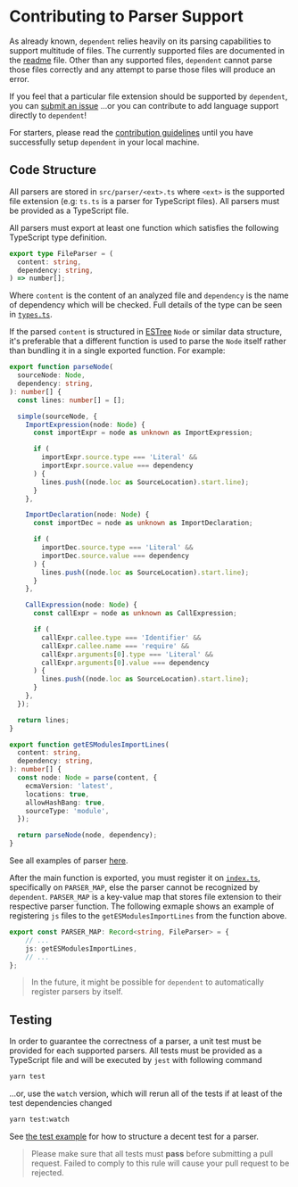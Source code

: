 # Contributing to Parser Support

As already known, `dependent` relies heavily on its parsing capabilities to support multitude of files. The currently supported files are documented in the [readme](./README.md) file. Other than any supported files, `dependent` cannot parse those files correctly and any attempt to parse those files will produce an error.

If you feel that a particular file extension should be supported by `dependent`, you can [submit an issue](https://github.com/Namchee/dependent/issues/new?assignees=&labels=enhancement&template=language-support.md&title=feat%28lang%29%3A+) ...or you can contribute to add language support directly to `dependent`!

For starters, please read the [contribution guidelines](./CONTRIBUTING.md) until you have successfully setup `dependent` in your local machine.

## Code Structure

All parsers are stored in `src/parser/<ext>.ts` where `<ext>` is the supported file extension (e.g: `ts.ts` is a parser for TypeScript files). All parsers must be provided as a TypeScript file.

All parsers must export at least one function which satisfies the following TypeScript type definition.

```ts
export type FileParser = (
  content: string,
  dependency: string,
) => number[];
```

Where `content` is the content of an analyzed file and `dependency` is the name of dependency which will be checked. Full details of the type can be seen in [`types.ts`](./src/types.ts).

If the parsed `content` is structured in [ESTree](https://github.com/estree/estree) `Node` or similar data structure, it's preferable that a different function is used to parse the `Node` itself rather than bundling it in a single exported function. For example:

```ts
export function parseNode(
  sourceNode: Node,
  dependency: string,
): number[] {
  const lines: number[] = [];

  simple(sourceNode, {
    ImportExpression(node: Node) {
      const importExpr = node as unknown as ImportExpression;

      if (
        importExpr.source.type === 'Literal' &&
        importExpr.source.value === dependency
      ) {
        lines.push((node.loc as SourceLocation).start.line);
      }
    },

    ImportDeclaration(node: Node) {
      const importDec = node as unknown as ImportDeclaration;

      if (
        importDec.source.type === 'Literal' &&
        importDec.source.value === dependency
      ) {
        lines.push((node.loc as SourceLocation).start.line);
      }
    },

    CallExpression(node: Node) {
      const callExpr = node as unknown as CallExpression;

      if (
        callExpr.callee.type === 'Identifier' &&
        callExpr.callee.name === 'require' &&
        callExpr.arguments[0].type === 'Literal' &&
        callExpr.arguments[0].value === dependency
      ) {
        lines.push((node.loc as SourceLocation).start.line);
      }
    },
  });

  return lines;
}

export function getESModulesImportLines(
  content: string,
  dependency: string,
): number[] {
  const node: Node = parse(content, {
    ecmaVersion: 'latest',
    locations: true,
    allowHashBang: true,
    sourceType: 'module',
  });

  return parseNode(node, dependency);
}
```

See all examples of parser [here](./src/parser).

After the main function is exported, you must register it on [`index.ts`](./src/parser/index.ts), specifically on `PARSER_MAP`, else the parser cannot be recognized by `dependent`. `PARSER_MAP` is a key-value map that stores file extension to their respective parser function. The following exmaple shows an example of registering `js` files to the `getESModulesImportLines` from the function above.

```ts
export const PARSER_MAP: Record<string, FileParser> = {
    // ...
    js: getESModulesImportLines,
    // ...
};
```

> In the future, it might be possible for `dependent` to automatically register parsers by itself.

## Testing

In order to guarantee the correctness of a parser, a unit test must be provided for each supported parsers. All tests must be provided as a TypeScript file and will be executed by `jest` with following command

```bash
yarn test
```

...or, use the `watch` version, which will rerun all of the tests if at least of the test dependencies changed

```bash
yarn test:watch
```

See [the test example](./__tests__/parser/mjs.test.ts) for how to structure a decent test for a parser.

> Please make sure that all tests must **pass** before submitting a pull request. Failed to comply to this rule will cause your pull request to be rejected.